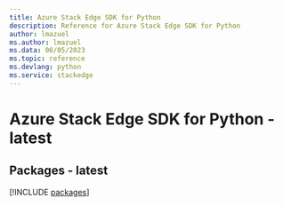 ```yaml
---
title: Azure Stack Edge SDK for Python
description: Reference for Azure Stack Edge SDK for Python
author: lmazuel
ms.author: lmazuel
ms.data: 06/05/2023
ms.topic: reference
ms.devlang: python
ms.service: stackedge
---
```

# Azure Stack Edge SDK for Python - latest
## Packages - latest
[!INCLUDE [packages](stack-edge-index.md)]